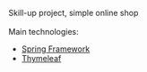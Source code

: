 Skill-up project, simple online shop<br/><br/>
Main technologies:<br/>
<ul>
<li><a href="https://spring.io/">Spring Framework<a/></li>
<li><a href="http://www.thymeleaf.org/">Thymeleaf<a/></li>
<ul/>
